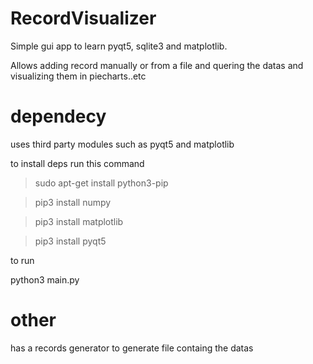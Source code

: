 # RecordVisualizer

Simple gui app to learn pyqt5, sqlite3 and matplotlib.

Allows adding record manually or from a file and quering the datas and visualizing them in piecharts..etc

# dependecy
uses third party modules such as pyqt5 and matplotlib

to install deps run this command

> sudo apt-get install python3-pip

> pip3 install numpy

> pip3 install matplotlib

> pip3 install pyqt5

to run

python3 main.py

# other
has a records generator to generate file containg the datas
